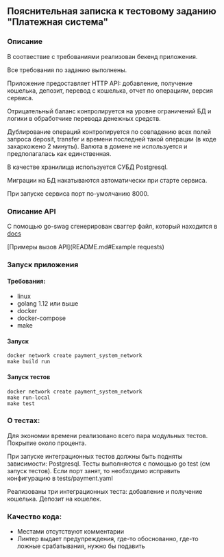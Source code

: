 ## Пояснительная записка к тестовому заданию "Платежная система"

### Описание
В соотвествие с требованиями реализован бекенд приложения.

Все требования по заданию выполнены. 

Приложение предоставляет HTTP API:
	добавление, получение кошелька, депозит, перевод с кошелька, отчет по операциям, версия сервиса.

Отрицательный баланс контролируется на уровне ограничений БД и логики в обработчике перевода денежных средств. 

Дублирование операций контролируется по совпадению всех полей запроса deposit, transfer и времени последней такой операции (в коде захаркожено 2 минуты).
Валюта в домене не используется и предполагалась как единственная.

В качестве хранилища используется СУБД Postgresql. 

Миграции на БД накатываются автоматически при старте сервиса.

При запуске сервиса порт по-умолчанию 8000.

### Описание API

С помощью go-swag сгенерирован сваггер файл, который находится в [docs](./docs/swagger.json)

[Примеры вызов API](README.md#Example requests) 

### Запуск приложения

#### Требования:

* linux
* golang 1.12 или выше
* docker
* docker-compose
* make

#### Запуск
```shell script
docker network create payment_system_network
make build run
```


#### Запуск тестов
```shell script
docker network create payment_system_network
make run-local
make test
```

### О тестах:
Для экономии времени реализовано всего пара модульных тестов. Покрытие около процента. 

При запуске интеграционных тестов должны быть подняты зависимости: Postgresql. 
Тесты выполняются с помощью go test (см запуск тестов). 
Если порт занят, то необходимо исправить конфигурацию в tests/payment.yaml

Реализованы три интеграционных теста: добавление и получение кошелька. Депозит на кошелек.

### Качество кода:
* Местами отсутствуют комментарии
* Линтер выдает предупреждения, где-то обоснованно, где-то ложные срабатывания, нужно бы подавить
